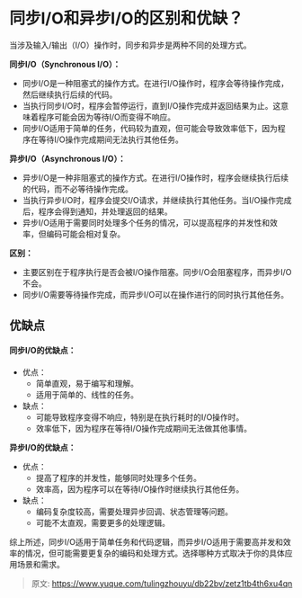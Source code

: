# 同步I/O和异步I/O的区别和优缺？

当涉及输入/输出（I/O）操作时，同步和异步是两种不同的处理方式。

**同步I/O（Synchronous I/O）：**

+ 同步I/O是一种阻塞式的操作方式。在进行I/O操作时，程序会等待操作完成，然后继续执行后续的代码。
+ 当执行同步I/O时，程序会暂停运行，直到I/O操作完成并返回结果为止。这意味着程序可能会因为等待I/O而变得不响应。
+ 同步I/O适用于简单的任务，代码较为直观，但可能会导致效率低下，因为程序在等待I/O操作完成期间无法执行其他任务。

**异步I/O（Asynchronous I/O）：**

+ 异步I/O是一种非阻塞式的操作方式。在进行I/O操作时，程序会继续执行后续的代码，而不必等待操作完成。
+ 当执行异步I/O时，程序会提交I/O请求，并继续执行其他任务。当I/O操作完成后，程序会得到通知，并处理返回的结果。
+ 异步I/O适用于需要同时处理多个任务的情况，可以提高程序的并发性和效率，但编码可能会相对复杂。

**区别：**

+ 主要区别在于程序执行是否会被I/O操作阻塞。同步I/O会阻塞程序，而异步I/O不会。
+ 同步I/O需要等待操作完成，而异步I/O可以在操作进行的同时执行其他任务。

## 优缺点
#### 同步I/O的优缺点：
+ 优点： 
    - 简单直观，易于编写和理解。
    - 适用于简单的、线性的任务。
+ 缺点： 
    - 可能导致程序变得不响应，特别是在执行耗时的I/O操作时。
    - 效率低下，因为程序在等待I/O操作完成期间无法做其他事情。

**异步I/O的优缺点：**

+ 优点： 
    - 提高了程序的并发性，能够同时处理多个任务。
    - 效率高，因为程序可以在等待I/O操作时继续执行其他任务。
+ 缺点： 
    - 编码复杂度较高，需要处理异步回调、状态管理等问题。
    - 可能不太直观，需要更多的处理逻辑。

综上所述，同步I/O适用于简单任务和代码逻辑，而异步I/O适用于需要高并发和效率的情况，但可能需要更复杂的编码和处理方式。选择哪种方式取决于你的具体应用场景和需求。



> 原文: <https://www.yuque.com/tulingzhouyu/db22bv/zetz1tb4th6xu4qn>